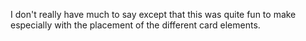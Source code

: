 I don't really have much to say except that this was quite fun to make especially with the placement of the different card elements.